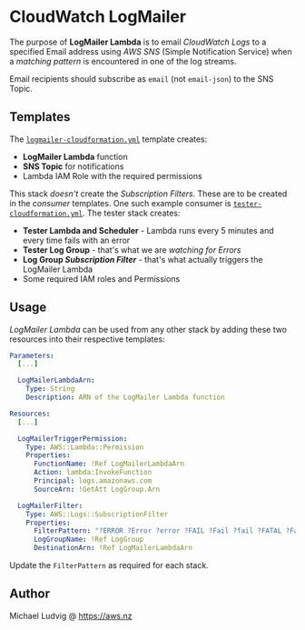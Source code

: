 # CloudWatch LogMailer

The purpose of **LogMailer Lambda** is to email *CloudWatch Logs* to a specified 
Email address using *AWS SNS* (Simple Notification Service) 
when a *matching pattern* is encountered in one of the log streams.

Email recipients should subscribe as `email` (not `email-json`) to the SNS Topic.

## Templates

The [`logmailer-cloudformation.yml`](logmailer-cloudformation.yml) template creates:

* **LogMailer Lambda** function
* **SNS Topic** for notifications
* Lambda IAM Role with the required permissions

This stack *doesn't* create the *Subscription Filters*. These are to be created in the *consumer* templates. One such example consumer is [`tester-cloudformation.yml`](tester-cloudformation.yml). The tester stack creates:

* **Tester Lambda and Scheduler** - Lambda runs every 5 minutes and every time fails with an error
* **Tester Log Group** - that's what we are *watching for Errors*
* **Log Group *Subscription Filter*** - that's what actually triggers the LogMailer Lambda
* Some required IAM roles and Permissions

## Usage

*LogMailer Lambda* can be used from any other stack
by adding these two resources into their respective templates:

```yaml
Parameters:
  [...]

  LogMailerLambdaArn:
    Type: String
    Description: ARN of the LogMailer Lambda function

Resources:
  [...]

  LogMailerTriggerPermission:
    Type: AWS::Lambda::Permission
    Properties:
      FunctionName: !Ref LogMailerLambdaArn
      Action: lambda:InvokeFunction
      Principal: logs.amazonaws.com
      SourceArn: !GetAtt LogGroup.Arn

  LogMailerFilter:
    Type: AWS::Logs::SubscriptionFilter
    Properties:
      FilterPattern: "?ERROR ?Error ?error ?FAIL ?Fail ?fail ?FATAL ?Fatal ?fatal ?Traceback"
      LogGroupName: !Ref LogGroup
      DestinationArn: !Ref LogMailerLambdaArn
```

Update the `FilterPattern` as required for each stack.

## Author

Michael Ludvig @ https://aws.nz
